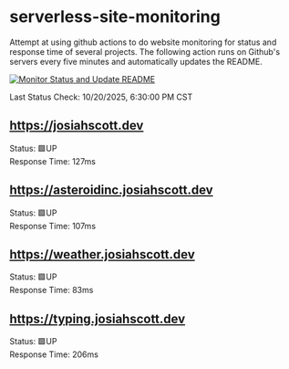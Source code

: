 # serverless-site-monitoring
Attempt at using github actions to do website monitoring for status and response time of several projects. The following action runs on Github's servers every five minutes and automatically updates the README.  

[![Monitor Status and Update README](https://github.com/JosiahSco/serverless-site-monitoring/actions/workflows/monitor.yaml/badge.svg)](https://github.com/JosiahSco/serverless-site-monitoring/actions/workflows/monitor.yaml)

Last Status Check: 10/20/2025, 6:30:00 PM CST

## https://josiahscott.dev
Status: 🟩UP  
Response Time: 127ms

## https://asteroidinc.josiahscott.dev
Status: 🟩UP  
Response Time: 107ms

## https://weather.josiahscott.dev
Status: 🟩UP  
Response Time: 83ms

## https://typing.josiahscott.dev
Status: 🟩UP  
Response Time: 206ms

